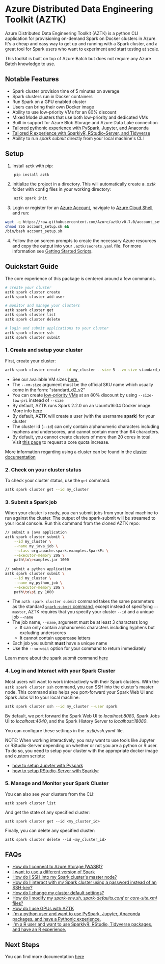 # Azure Distributed Data Engineering Toolkit (AZTK)
Azure Distributed Data Engineering Toolkit (AZTK) is a python CLI application for provisioning on-demand Spark on Docker clusters in Azure. It's a cheap and easy way to get up and running with a Spark cluster, and a great tool for Spark users who want to experiment and start testing at scale.

This toolkit is built on top of Azure Batch but does not require any Azure Batch knowledge to use.

## Notable Features
- Spark cluster provision time of 5 minutes on average
- Spark clusters run in Docker containers
- Run Spark on a GPU enabled cluster
- Users can bring their own Docker image
- Ability to use low-priority VMs for an 80% discount
- Mixed Mode clusters that use both low-priority and dedicated VMs
- Built in support for Azure Blob Storage and Azure Data Lake connection
- [Tailored pythonic experience with PySpark, Jupyter, and Anaconda](https://github.com/Azure/aztk/wiki/PySpark-on-Azure-with-AZTK)
- [Tailored R experience with SparklyR, RStudio-Server, and Tidyverse](https://github.com/Azure/aztk/wiki/SparklyR-on-Azure-with-AZTK)
- Ability to run _spark submit_ directly from your local machine's CLI

## Setup

1. Install `aztk` with pip:
```bash
    pip install aztk
```
2. Initialize the project in a directory. This will automatically create a *.aztk* folder with config files in your working directory:
```bash
    aztk spark init
```
3. Login or register for an [Azure Account](https://azure.microsoft.com), navigate to [Azure Cloud Shell](https://shell.azure.com), and run:
```sh
wget -q https://raw.githubusercontent.com/Azure/aztk/v0.7.0/account_setup.sh -O account_setup.sh &&
chmod 755 account_setup.sh &&
/bin/bash account_setup.sh
```

4. Follow the on screen prompts to create the necessary Azure resources and copy the output into your `.aztk/secrets.yaml` file. For more information see [Getting Started Scripts](./docs/01-getting-started-script.md).


## Quickstart Guide

The core experience of this package is centered around a few commands.

```sh
# create your cluster
aztk spark cluster create
aztk spark cluster add-user
```
```sh
# monitor and manage your clusters
aztk spark cluster get
aztk spark cluster list
aztk spark cluster delete
```
```sh
# login and submit applications to your cluster
aztk spark cluster ssh
aztk spark cluster submit
```

### 1. Create and setup your cluster

First, create your cluster:
```bash
aztk spark cluster create --id my_cluster --size 5 --vm-size standard_d2_v2
```
- See our available VM sizes [here.](https://docs.microsoft.com/en-us/azure/virtual-machines/linux/sizes) 
- The `--vm-size` argument must be the official SKU name which usually come in the form: "standard_d2_v2"
- You can create [low-priority VMs](https://docs.microsoft.com/en-us/azure/batch/batch-low-pri-vms) at an 80% discount by using `--size-low-pri` instead of `--size`
- By default, AZTK runs Spark 2.2.0 on an Ubuntu16.04 Docker image. More info [here](/docker-image)
- By default, AZTK will create a user (with the username **spark**) for your cluster
- The cluster id (`--id`) can only contain alphanumeric characters including hyphens and underscores, and cannot contain more than 64 characters.
- By default, you cannot create clusters of more than 20 cores in total. Visit [this page](https://docs.microsoft.com/en-us/azure/batch/batch-quota-limit#view-batch-quotas) to request a core quota increase.

More information regarding using a cluster can be found in the [cluster documentation](./docs/10-clusters.md)

### 2. Check on your cluster status
To check your cluster status, use the `get` command:
```bash
aztk spark cluster get --id my_cluster
```

### 3. Submit a Spark job

When your cluster is ready, you can submit jobs from your local machine to run against the cluster. The output of the spark-submit will be streamed to your local console. Run this command from the cloned AZTK repo:
```bash
// submit a java application
aztk spark cluster submit \
    --id my_cluster \
    --name my_java_job \
    --class org.apache.spark.examples.SparkPi \
    --executor-memory 20G \
    path\to\examples.jar 1000
    
// submit a python application
aztk spark cluster submit \
    --id my_cluster \
    --name my_python_job \
    --executor-memory 20G \
    path\to\pi.py 1000
```
- The `aztk spark cluster submit` command takes the same parameters as the standard [`spark-submit` command](https://spark.apache.org/docs/latest/submitting-applications.html), except instead of specifying `--master`, AZTK requires that you specify your cluster `--id` and a unique job `--name`
- The job name, `--name`, argument must be at least 3 characters long
    - It can only contain alphanumeric characters including hyphens but excluding underscores
    - It cannot contain uppercase letters
- Each job you submit **must** have a unique name
- Use the `--no-wait` option for your command to return immediately

Learn more about the spark submit command [here](./docs/20-spark-submit.md)

### 4. Log in and Interact with your Spark Cluster
Most users will want to work interactively with their Spark clusters. With the `aztk spark cluster ssh` command, you can SSH into the cluster's master node. This command also helps you port-forward your Spark Web UI and Spark Jobs UI to your local machine:
```bash
aztk spark cluster ssh --id my_cluster --user spark
```
By default, we port forward the Spark Web UI to *localhost:8080*, Spark Jobs UI to *localhost:4040*, and the Spark History Server to *localhost:18080*.

You can configure these settings in the *.aztk/ssh.yaml* file.

NOTE: When working interactively, you may want to use tools like Jupyter or RStudio-Server depending on whether or not you are a python or R user. To do so, you need to setup your cluster with the appropriate docker image and custom scripts:
 - [how to setup Jupyter with Pyspark](https://github.com/Azure/aztk/wiki/PySpark-on-Azure-with-AZTK)
 - [how to setup RStudio-Server with Sparklyr](https://github.com/Azure/aztk/wiki/SparklyR-on-Azure-with-AZTK)

### 5. Manage and Monitor your Spark Cluster

You can also see your clusters from the CLI:
```
aztk spark cluster list
```

And get the state of any specified cluster:
```
aztk spark cluster get --id <my_cluster_id>
```

Finally, you can delete any specified cluster:
```
aztk spark cluster delete --id <my_cluster_id>
```

## FAQs
- [How do I connect to Azure Storage (WASB)?](./docs/30-cloud-storage.md)
- [I want to use a different version of Spark](./docs/12-docker-image.md)
- [How do I SSH into my Spark cluster's master node?](./docs/10-clusters.md#ssh-and-port-forwarding)
- [How do I interact with my Spark cluster using a password instead of an SSH-key?](./docs/10-clusters.md#interactive-mode)
- [How do I change my cluster default settings?](./docs/13-configuration.md)
- [How do I modify my *spark-env.sh*, *spark-defaults.conf* or *core-site.xml* files?](./docs/13-configuration.md)
- [How do I use GPUs with AZTK](./docs/60-gpu.md)
- [I'm a python user and want to use PySpark, Jupyter, Anaconda packages, and have a Pythonic experience.](https://github.com/Azure/aztk/wiki/PySpark-on-Azure-with-AZTK)
- [I'm a R user and want to use SparklyR, RStudio, Tidyverse packages, and have an R experience.](https://github.com/Azure/aztk/wiki/SparklyR-on-Azure-with-AZTK)

## Next Steps
You can find more documentation [here](./docs)
